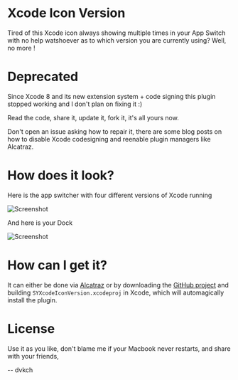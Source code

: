 Xcode Icon Version
=======

Tired of this Xcode icon always showing multiple times in your App Switch with no help watshoever as to which version you are currently using? Well, no more !


Deprecated
==========

Since Xcode 8 and its new extension system + code signing this plugin stopped working and I don't plan on fixing it :) 

Read the code, share it, update it, fork it, it's all yours now. 

Don't open an issue asking how to repair it, there are some blog posts on how to disable Xcode codesigning and reenable plugin managers like Alcatraz.

How does it look?
====

Here is the app switcher with four different versions of Xcode running

![Screenshot](https://raw.githubusercontent.com/dvkch/SYXcodeIconVersion/master/image_appswitcher.png)

And here is your Dock

![Screenshot](https://raw.githubusercontent.com/dvkch/SYXcodeIconVersion/master/image_dock.png)

How can I get it?
=======

It can either be done via [Alcatraz](http://alcatraz.io/) or by downloading the [GitHub project](https://github.com/dvkch/SYXcodeIconVersion/archive/master.zip) and building `SYXcodeIconVersion.xcodeproj` in Xcode, which will automagically install the plugin.

License
======

Use it as you like, don't blame me if your Macbook never restarts, and share with your friends,

-- dvkch
 
